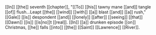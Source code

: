 [[In]] [[the]] seventh [[chapter]], "[[To]] [[his]] tawny mane [[and]] tangle [[of]] flush...Leapt [[the]] [[wind]] [[with]] [[a]] blast [[and]] [[a]] rush," [[Gale]] [[is]] despondent [[and]] [[lonely]] [[after]] [[seeing]] [[that]] [[Dawn]] [[is]] [[is|no]]t [[real]]. [[In]] [[a]] drunken episode [[on]] Christmas, [[he]] falls [[into]] [[the]] [[Saint]] [[Lawrence]] [[River]].